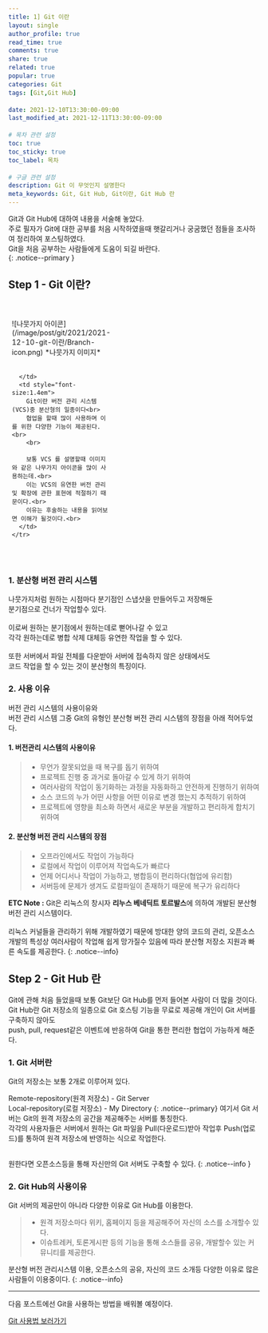 ```yaml
---
title: 1] Git 이란
layout: single
author_profile: true
read_time: true
comments: true 
share: true 
related: true 
popular: true
categories: Git
tags: [Git,Git Hub]

date: 2021-12-10T13:30:00-09:00 
last_modified_at: 2021-12-11T13:30:00-09:00 

# 목차 관련 설정
toc: true
toc_sticky: true
toc_label: 목차

# 구글 관련 설정
description: Git 이 무엇인지 설명한다
meta_keywords: Git, Git Hub, Git이란, Git Hub 란
---
```

Git과 Git Hub에 대하여 내용을 서술해 놓았다.  
주로 필자가 Git에 대한 공부를 처음 시작하였을때 햇갈리거나 궁굼했던 점들을 조사하여 정리하여 포스팅하였다.  
Git을 처음 공부하는 사람들에게 도움이 되길 바란다.  
{: .notice--primary }

## Step 1 - Git 이란?   

<table style="border-style:hidden; display: table;">
  <colgroup>
    <col style="width:30%;">
    <col style="width:70%;">
  </colgroup>
  <tbody>
    <tr>
      <td>

  <div markdown="1" class="ImgBox">
  <br><br>
  ![나뭇가지 아이콘](/image/post/git/2021/2021-12-10-git-이란/Branch-icon.png)
  *나뭇가지 이미지*
  <br><br>
  </div>

      </td>
      <td style="font-size:1.4em">
        Git이란 버전 관리 시스템(VCS)중 분산형의 일종이다<br>
        협업을 할때 많이 사용하며 이를 위한 다양한 기능이 제공된다.<br>
        <br>

        보통 VCS 를 설명할때 이미지와 같은 나무가지 아이콘을 많이 사용하는데.<br>
        이는 VCS의 유연한 버전 관리및 확장에 관한 표현에 적절하기 때문이다.<br> 
        이유는 후술하는 내용을 읽어보면 이해가 될것이다.<br>
      </td>
    </tr>
  </tbody>
</table>
<br>

### 1. 분산형 버전 관리 시스템
나뭇가지처럼 원하는 시점마다 분기점인 스냅샷을 만들어두고 저장해둔  
분기점으로 건너가 작업할수 있다.  
<br>
이로써 원하는 분기점에서 원하는데로 뻗어나갈 수 있고  
각각 원하는데로 병합 삭제 대체등 유연한 작업을 할 수 있다.  
<br>
또한 서버에서 파일 전체를 다운받아 서버에 접속하지 않은 상태에서도  
코드 작업을 할 수 있는 것이 분산형의 특징이다.

### 2. 사용 이유
버전 관리 시스템의 사용이유와  
버전 관리 시스템 그중 Git의 유형인 분산형 버전 관리 시스템의 장점을 아래 적어두었다.
#### 1. 버전관리 시스템의 사용이유  

> * 무언가 잘못되었을 때 복구를 돕기 위하여
> * 프로젝트 진행 중 과거로 돌아갈 수 있게 하기 위하여
> * 여러사람의 작업이 동기화하는 과정을 자동화하고 안전하게 진행하기 위하여
> * 소스 코드의 누가 어떤 사항을 어떤 이유로 변경 했는지 추적하기 위하여
> * 프로젝트에 영향을 최소화 하면서 새로운 부분을 개발하고 편리하게 합치기 위하여

#### 2. 분산형 버전 관리 시스템의 장점
> * 오프라인에서도 작업이 가능하다
> * 로컬에서 작업이 이루어져 작업속도가 빠르다
> * 언제 어디서나 작업이 가능하고, 병합등이 편리하다(협업에 유리함)
> * 서버등에 문제가 생겨도 로컬파일이 존재하기 때문에 복구가 유리하다

**ETC Note :** Git은 리눅스의 창시자 **리누스 베네딕트 토르발스**에 의하여 개발된 분산형 버전 관리 시스템이다.<br><br>리눅스 커널들을 관리하기 위해 개발하였기 때문에 방대한 양의 코드의 관리, 오픈소스 개발의 특성상 여러사람이 작업해 쉽게 망가질수 있음에 따라 분산형 저장소 지원과 빠른 속도를 제공한다.
{: .notice--info}

## Step 2 - Git Hub 란
  Git에 관해 처음 들었을때 보통 Git보단 Git Hub를 먼저 들어본 사람이 더 많을 것이다.  
  Git Hub란 Git 저장소의 일종으로 Git 호스팅 기능을 무료로 제공해 개인이 Git 서버를 구축하지 않아도  
  push, pull, request같은 이벤트에 반응하여 Git을 통한 편리한 협업이 가능하게 해준다.

### 1. Git 서버란
Git의 저장소는 보통 2개로 이루어져 있다.

 Remote-repository(원격 저장소) - Git Server  
 Local-repository(로컬 저장소) - My Directory
 {: .notice--primary}
여기서 Git 서버는 Git의 원격 저장소의 공간을 제공해주는 서버를 통칭한다.  
각각의 사용자들은 서버에서 원하는 Git 파일을 Pull(다운로드)받아 작업후 Push(업로드)를 통하여 원격 저장소에 반영하는 식으로 작업한다.  
<br>

원한다면 오픈소스등을 통해 자신만의 Git 서버도 구축할 수 있다.
{: .notice--info }

### 2. Git Hub의 사용이유
Git 서버의 제공만이 아니라 다양한 이유로 Git Hub를 이용한다.
>* 원격 저장소마다 위키, 홈페이지 등을 제공해주어 자신의 소스를 소개할수 있다.
>* 이슈트레커, 토론게시판 등의 기능을 통해 소스들를 공유, 개발할수 있는 커뮤니티를 제공한다.

분산형 버전 관리시스템 이용, 오픈소스의 공유, 자신의 코드 소개등 다양한 이유로 많은 사람들이 이용중이다.
{: .notice--info}

<hr>
다음 포스트에선 Git을 사용하는 방법을 배워볼 예정이다.  

[Git 사용법 보러가기](https://jjae-jjae.github.io/git/git-%EC%82%AC%EC%9A%A9%EB%B2%95/)